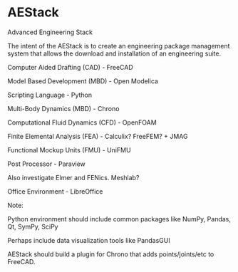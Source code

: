 # AEStack
Advanced Engineering Stack 

The intent of the AEStack is to create an engineering package management system that allows the download and installation of an engineering suite. 

Computer Aided Drafting (CAD) - FreeCAD

Model Based Development (MBD) - Open Modelica

Scripting Language - Python

Multi-Body Dynamics (MBD) - Chrono

Computational Fluid Dynamics (CFD) - OpenFOAM

Finite Elemental Analysis (FEA) - Calculix? FreeFEM? + JMAG

Functional Mockup Units (FMU) - UniFMU

Post Processor - Paraview

Also investigate Elmer and FENics. Meshlab?


Office Environment - LibreOffice

Note:

Python environment should include common packages like NumPy, Pandas, Qt, SymPy, SciPy

Perhaps include data visualization tools like PandasGUI

AEStack should build a plugin for Chrono that adds points/joints/etc to FreeCAD.
